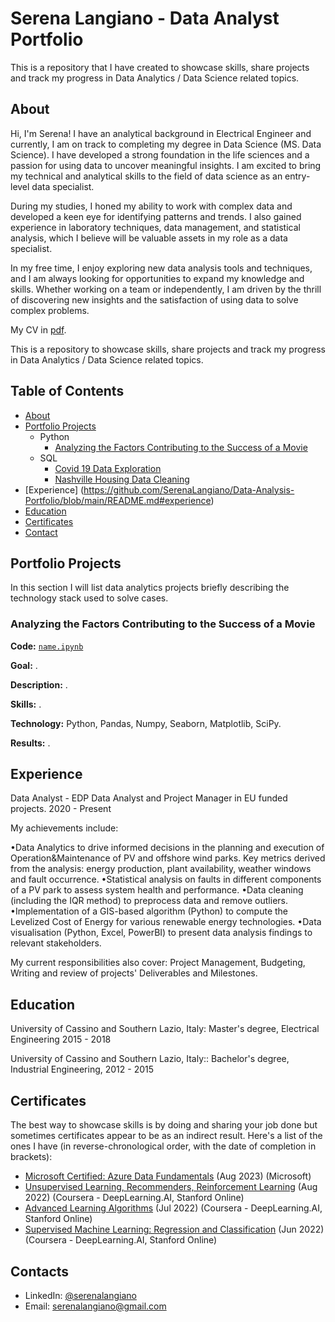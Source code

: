 # Serena Langiano - Data Analyst Portfolio
This is a repository that I have created to showcase skills, share projects and track my progress in Data Analytics / Data Science related topics.

## About
Hi, I'm Serena! I have an analytical background in Electrical Engineer and currently, I am on track to completing my degree in Data Science (MS. Data Science). I have developed a strong foundation in the life sciences and a passion for using data to uncover meaningful insights. I am excited to bring my technical and analytical skills to the field of data science as an entry-level data specialist. 

During my studies, I honed my ability to work with complex data and developed a keen eye for identifying patterns and trends. I also gained experience in laboratory techniques, data management, and statistical analysis, which I believe will be valuable assets in my role as a data specialist.

In my free time, I enjoy exploring new data analysis tools and techniques, and I am always looking for opportunities to expand my knowledge and skills. Whether working on a team or independently, I am driven by the thrill of discovering new insights and the satisfaction of using data to solve complex problems.

My CV in [pdf]().

This is a repository to showcase skills, share projects and track my progress in Data Analytics / Data Science related topics.

## Table of Contents
- [About](https://github.com/SerenaLangiano/Data-Analysis-Portfolio/blob/main/README.md#about)
- [Portfolio Projects](https://github.com/SerenaLangiano/Data-Analysis-Portfolio/blob/main/README.md#portfolio-projects)
  - Python
    - [Analyzing the Factors Contributing to the Success of a Movie]()
  - SQL
    - [Covid 19 Data Exploration]()
    - [Nashville Housing Data Cleaning](https://github.com/tiannaparris/Data-Analysis-Portfolio#nashville-housing-data-cleaning)
- [Experience] (https://github.com/SerenaLangiano/Data-Analysis-Portfolio/blob/main/README.md#experience)
- [Education](https://github.com/SerenaLangiano/Data-Analysis-Portfolio/blob/main/README.md#education)  
- [Certificates](https://github.com/SerenaLangiano/Data-Analysis-Portfolio/blob/main/README.md#certificates)
- [Contact](https://github.com/SerenaLangiano/Data-Analysis-Portfolio/blob/main/README.md#contacts)


## Portfolio Projects
In this section I will list data analytics projects briefly describing the technology stack used to solve cases.

### Analyzing the Factors Contributing to the Success of a Movie
**Code:** [`name.ipynb`](link)

**Goal:** .

**Description:** .

**Skills:** .

**Technology:** Python, Pandas, Numpy, Seaborn, Matplotlib, SciPy.

**Results:** .

## Experience
Data Analyst - EDP
Data Analyst and Project Manager in EU funded projects.
2020 - Present

My achievements include:

•Data Analytics to drive informed decisions in the planning and execution of Operation&Maintenance of PV and offshore wind parks. Key metrics derived from the analysis: energy production, plant availability, weather windows and fault occurrence.
•Statistical analysis on faults in different components of a PV park to assess system health and performance.
•Data cleaning (including the IQR method) to preprocess data and remove outliers.
•Implementation of a GIS-based algorithm (Python) to compute the Levelized Cost of Energy for various renewable energy technologies.
•Data visualisation (Python, Excel, PowerBI) to present data analysis findings to relevant stakeholders.

My current responsibilities also cover: Project Management, Budgeting, Writing and review of projects' Deliverables and Milestones.

## Education
University of Cassino and Southern Lazio, Italy: 
Master's degree, Electrical Engineering
2015 - 2018

University of Cassino and Southern Lazio, Italy::
Bachelor's degree, Industrial Engineering,
2012 - 2015

## Certificates
The best way to showcase skills is by doing and sharing your job done but sometimes certificates appear to be as an indirect result. Here's a list of the ones I have (in reverse-chronological order, with the date of completion in brackets):
- [Microsoft Certified: Azure Data Fundamentals](https://learn.microsoft.com/en-gb/users/serenalangiano-9408/credentials/19061c06d53518be) (Aug 2023) (Microsoft)
- [Unsupervised Learning, Recommenders, Reinforcement Learning](https://www.coursera.org/account/accomplishments/certificate/B3SJUWY47QR9) (Aug 2022) (Coursera - DeepLearning.AI, Stanford Online)
- [Advanced Learning Algorithms](https://www.coursera.org/account/accomplishments/certificate/UCSRF6P7DT4D) (Jul 2022) (Coursera - DeepLearning.AI, Stanford Online)
- [Supervised Machine Learning: Regression and Classification](https://www.coursera.org/account/accomplishments/certificate/24ESLA4LGB7R) (Jun 2022) (Coursera - DeepLearning.AI, Stanford Online)

## Contacts
- LinkedIn: [@serenalangiano](https://www.linkedin.com/in/serena-langiano-89a814170/)
- Email: serenalangiano@gmail.com

